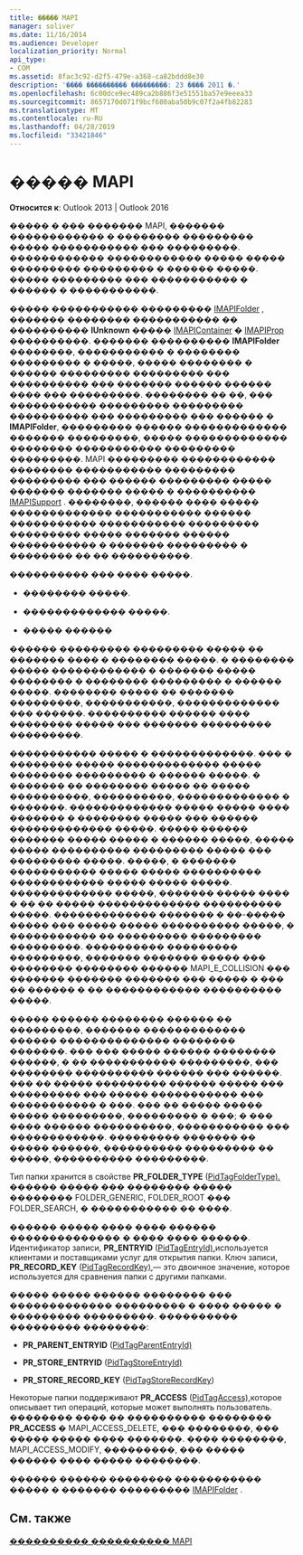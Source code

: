```yaml
---
title: ����� MAPI
manager: soliver
ms.date: 11/16/2014
ms.audience: Developer
localization_priority: Normal
api_type:
- COM
ms.assetid: 8fac3c92-d2f5-479e-a368-ca82bddd8e30
description: '���� ���������� ���������: 23 ���� 2011 �.'
ms.openlocfilehash: 6c00dce9ec489ca2b886f3e51551ba57e9eeea33
ms.sourcegitcommit: 8657170d071f9bcf680aba50b9c07f2a4fb82283
ms.translationtype: MT
ms.contentlocale: ru-RU
ms.lasthandoff: 04/28/2019
ms.locfileid: "33421846"
---
```

# <a name="mapi-folders"></a>����� MAPI

  
  
**Относится к**: Outlook 2013 | Outlook 2016 
  
����� � ��� ������� MAPI, ������� ������������ � �������� ��������� ����� ����������� ��� ���������. ������������ ������������ ����� ����� ��������� ��������� � ������ �����. ����� ��������� ��� ����������� � ������ � �����������.
  
����� ����������� ��������� [IMAPIFolder](imapifolderimapicontainer.md) , ������� �������� ����������� �� ���������� **IUnknown** ����� [IMAPIContainer](imapicontainerimapiprop.md) � [IMAPIProp](imapipropiunknown.md) ����������. ������� ���������� **IMAPIFolder** ��������, ����������� � �������� ��������� � �����, ����� �������� � ������ ��������� ��������� ��� ���������� ��� ������� ������ ������ ���� ��� ���������. �������� �� ��, ��� ����������� ��������� ��������� ���������� ��� ��������� ��� ������ � **IMAPIFolder**, ��������� ������ ������������� ������� ���������, ����� ������������� �������� ����������� ��������� ���������. MAPI ��������� ������������ �������� ����������� ��������� ��������� ��� ������ ��������� ����� ������� ������� ����� � ���������� [IMAPISupport](imapisupportiunknown.md) . ��������, ������ ���� ����� ������������� ����������� ������ ����������� ����������� ��������� ��������� ����� ������� ������ ����������� � ������� ��������� � �������� �� �� ����������. 
  
���������� ��� ���� �����.
  
- �������� �����.
    
- ������������� �����.
    
- ����� ������
    
������ ��������� ��������� ����� �� ������� ���� � �������� �����. � �������� ����� ������������ � ������� ����� �������� � �������� ��������� � ������ �����. �������� ����� �� ������� ���������, �����������, ������������� ��� ������. ���������� ������ ���� �������� ����� ��� ������� ��������� ���������.
  
����������� ����� � �������������. ��� � �������� ����� ������������� ����� �������� ��������� � ������ �����. � ������� �� �������� ����� �� ����� ����������, ����������, ������������� � �������. ������������� ����� ����� ���� ������� � �������� ����� ��� ������ ������������� �����. ����� ������ ������� ����� ����� � ������ �����, ����� ����� ���������� ��������� ����� ��� ��������� �����. �����, � ������� ����������� ����� ����� ���������� ������������ ����� ����� �����. ������������� �����, ������� ����� ���� � �� �� ����� ������������� ���������� �����. ������������� ������� � ��-����� ����� ��� ����� ����� ���������� �����, � ����������� �� ��������� ��������� ���������. ���������� ��������� ���������, ������� ������� ����� ��� �������� �������� ������ MAPI_E_COLLISION ��� ������� ������� ������� ��� ����� � ��� �� ������ � �� ������������ ���������� �����. 
  
����� ������ �������� ������ �� ���������, ������� ������������� ������ �������������� �������� �������. ��� ��� ����� ������ �������� ������, � �� ����������� ���������, ��� �������� ���������� ������ ��� ������. ��� �� ����� ��������� ������ ����� ��� ��������� ��� ����� ����������� ��� ����������� � ���. ��� �� ����� ����� ����� ���������, ��������� � ���; � ��� ���� ������ ����������, ����������� ��� ������������. ��������� ������� �� ����� ������, ���������� ��������� �� �����, ���������� ���������.
  
Тип папки хранится в свойстве **PR_FOLDER_TYPE** ([PidTagFolderType).](pidtagfoldertype-canonical-property.md) ������ ����� ��� �������� ����� �������� FOLDER_GENERIC, FOLDER_ROOT ��� FOLDER_SEARCH, � ����������� �� ����.
  
������ ����� ���� ���� ������ �������������� � ���� ���� ������. Идентификатор записи, **PR_ENTRYID** ([PidTagEntryId),](pidtagentryid-canonical-property.md)используется клиентами и поставщиками услуг для открытия папки. Ключ записи, **PR_RECORD_KEY** ([PidTagRecordKey),](pidtagrecordkey-canonical-property.md)— это двоичное значение, которое используется для сравнения папки с другими папками. 
  
����� ����� ������ �������� ��� ������������� ��������� � ���� ����� � ��������� ���������. ���������� ��������� ��������:
  
- **PR_PARENT_ENTRYID** ([PidTagParentEntryId)](pidtagparententryid-canonical-property.md)
    
- **PR_STORE_ENTRYID** ([PidTagStoreEntryId)](pidtagstoreentryid-canonical-property.md)
    
- **PR_STORE_RECORD_KEY** ([PidTagStoreRecordKey](pidtagstorerecordkey-canonical-property.md))
    
Некоторые папки поддерживают **PR_ACCESS** ([PidTagAccess),](pidtagaccess-canonical-property.md)которое описывает тип операций, которые может выполнять пользователь. �������� ���� �� ���������� �������� **PR_ACCESS** � MAPI_ACCESS_DELETE, ��� ��������, ��� ����� ����� ���� �������. ���� ��������, MAPI_ACCESS_MODIFY, ���������, ��� ����� ������ ���� ����� ��������. 
  
������ ������ �������� ����������� ����� � ������� ��������� [IMAPIFolder](imapifolderimapicontainer.md) . 
  
## <a name="see-also"></a>См. также



[���������� ���������� MAPI](mapi-application-development.md)

